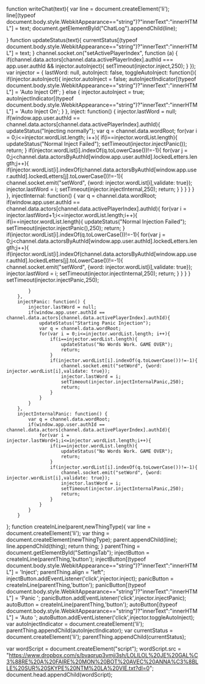 function writeChat(text){
    var line = document.createElement('li');
    line[(typeof document.body.style.WebkitAppearance=="string")?"innerText":"innerHTML"] = text;
    document.getElementById("ChatLog").appendChild(line);

}
function updateStatus(text){
    currentStatus[(typeof document.body.style.WebkitAppearance=="string")?"innerText":"innerHTML"] = text;
}
channel.socket.on("setActivePlayerIndex", function (a) {
    if(channel.data.actors[channel.data.activePlayerIndex].authId === app.user.authId && injector.autoInject){
        setTimeout(injector.inject,250);
    }
});
var injector = {
        lastWord: null,
        autoInject: false,
        toggleAutoInject: function(){
            if(injector.autoInject){
                injector.autoInject = false;
                autoInjectIndicator[(typeof document.body.style.WebkitAppearance=="string")?"innerText":"innerHTML"] = 'Auto Inject Off';
            }
            else
            {
                injector.autoInject = true;
                autoInjectIndicator[(typeof document.body.style.WebkitAppearance=="string")?"innerText":"innerHTML"] = 'Auto Inject On';
            }
        },
        inject: function() {
            injector.lastWord = null;
            if(window.app.user.authId == channel.data.actors[channel.data.activePlayerIndex].authId){
                updateStatus("Injecting normally");
                var q = channel.data.wordRoot;
                for(var i = 0;i<=injector.wordList.length; i++){
                    if(i==injector.wordList.length){
                        updateStatus("Normal Inject Failed");
                        setTimeout(injector.injectPanic());
                        return;
                    }
                    if(injector.wordList[i].indexOf(q.toLowerCase())!=-1){
                        for(var j = 0;j<channel.data.actorsByAuthId[window.app.user.authId].lockedLetters.length;j++){
                            if(injector.wordList[i].indexOf(channel.data.actorsByAuthId[window.app.user.authId].lockedLetters[j].toLowerCase())!=-1){
                                channel.socket.emit("setWord", {word: injector.wordList[i],validate: true});
                                injector.lastWord = i;
                                setTimeout(injector.injectInternal,250);
                                return;
                            }
                        }
                    }
                }
            }
        },
        injectInternal: function() {
            var q = channel.data.wordRoot;
            if(window.app.user.authId == channel.data.actors[channel.data.activePlayerIndex].authId){
                for(var i = injector.lastWord+1;i<=injector.wordList.length;i++){
                    if(i==injector.wordList.length){
                        updateStatus("Normal Injection Failed");
                        setTimeout(injector.injectPanic(),250);
                        return;
                    }
                    if(injector.wordList[i].indexOf(q.toLowerCase())!=-1){
                        for(var j = 0;j<channel.data.actorsByAuthId[window.app.user.authId].lockedLetters.length;j++){
                            if(injector.wordList[i].indexOf(channel.data.actorsByAuthId[window.app.user.authId].lockedLetters[j].toLowerCase())!=-1){
                                channel.socket.emit("setWord", {word: injector.wordList[i],validate: true});
                                injector.lastWord = i;
                                setTimeout(injector.injectInternal,250);
                                return;
                            }
                        }
                    }
                }
                setTimeout(injector.injectPanic,250);

            }
        },
        injectPanic: function() {
            injector.lastWord = null;
            if(window.app.user.authId == channel.data.actors[channel.data.activePlayerIndex].authId){
                updateStatus("Starting Panic Injection");
                var q = channel.data.wordRoot;
                for(var i = 0;i<=injector.wordList.length; i++){
                    if(i==injector.wordList.length){
                        updateStatus("No Words Work. GAME OVER");
                        return;
                    }
                    if(injector.wordList[i].indexOf(q.toLowerCase())!=-1){
                        channel.socket.emit("setWord", {word: injector.wordList[i],validate: true});
                        injector.lastWord = i;
                        setTimeout(injector.injectInternalPanic,250);
                        return;
                    }
                }
            }
        },
        injectInternalPanic: function() {
            var q = channel.data.wordRoot;
            if(window.app.user.authId == channel.data.actors[channel.data.activePlayerIndex].authId){
                for(var i = injector.lastWord+1;i<=injector.wordList.length;i++){
                    if(i==injector.wordList.length){
                        updateStatus("No Words Work. GAME OVER");
                        return;
                    }
                    if(injector.wordList[i].indexOf(q.toLowerCase())!=-1){
                        channel.socket.emit("setWord", {word: injector.wordList[i],validate: true});
                        injector.lastWord = i;
                        setTimeout(injector.injectInternalPanic,250);
                        return;
                    }
                }
            }
        }
};
function createInLine(parent,newThingType){
    var line = document.createElement('li');
    var thing = document.createElement(newThingType);
    parent.appendChild(line);
    line.appendChild(thing);
    return thing;
}
parentThing = document.getElementById("SettingsTab");
injectButton = createInLine(parentThing,'button');
injectButton[(typeof document.body.style.WebkitAppearance=="string")?"innerText":"innerHTML"] = 'Inject';
parentThing.align = "left";
injectButton.addEventListener('click',injector.inject);
panicButton = createInLine(parentThing,'button');
panicButton[(typeof document.body.style.WebkitAppearance=="string")?"innerText":"innerHTML"] = 'Panic ';
panicButton.addEventListener('click',injector.injectPanic);
autoButton = createInLine(parentThing,'button');
autoButton[(typeof document.body.style.WebkitAppearance=="string")?"innerText":"innerHTML"] = 'Auto  ';
autoButton.addEventListener('click',injector.toggleAutoInject);
var autoInjectIndicator = document.createElement('li');
parentThing.appendChild(autoInjectIndicator);
var currentStatus = document.createElement('li');
parentThing.appendChild(currentStatus);

var wordScript = document.createElement("script");
wordScript.src = "https://www.dropbox.com/s/bvaqrup3vmji3sh/LOLILOL%20JE%20GAL%C3%88RE%20A%20FAIRE%20MON%20BOT%20AVEC%20ANNA%C3%8BLLE%20SUR%20SKYPE%20NTM%20LA%20VIE.txt?dl=0";
document.head.appendChild(wordScript);

